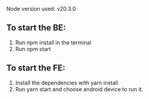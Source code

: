 Node version used: v20.3.0

## To start the BE:
1. Run npm install in the terminal
2. Run npm start

## To start the FE:
1. Install the dependencies with yarn install
2. Run yarn start and choose android device to run it.